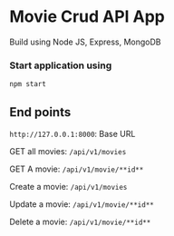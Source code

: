 # Movie Crud API App

Build using Node JS, Express, MongoDB

### Start application using

`npm start`

## **End points**

`http://127.0.0.1:8000`: Base URL

GET all movies: `/api/v1/movies`

GET A movie: `/api/v1/movie/**id**`

Create a movie: `/api/v1/movies`

Update a movie: `/api/v1/movie/**id**`

Delete a movie: `/api/v1/movie/**id**`
